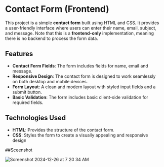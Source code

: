# Contact Form (Frontend)

This project is a simple **contact form** built using HTML and CSS. It provides a user-friendly interface where users can enter their name, email, subject, and message. 
Note that this is a **frontend-only** implementation, meaning there is no backend to process the form data.

## Features

- **Contact Form Fields**: The form includes fields for name, email and message.
- **Responsive Design**: The contact form is designed to work seamlessly on both desktop and mobile devices.
- **Form Layout**: A clean and modern layout with styled input fields and a submit button.
- **Basic Validation**: The form includes basic client-side validation for required fields.

## Technologies Used

- **HTML**: Provides the structure of the contact form.
- **CSS**: Styles the form to create a visually appealing and responsive design

##Sceenshot

![Screenshot 2024-12-26 at 7 20 34 AM](https://github.com/user-attachments/assets/309908e6-c107-401e-911f-da19d65673d1)
